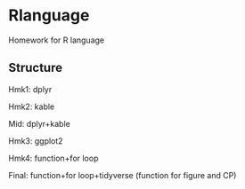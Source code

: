 # Rlanguage
Homework for R language

## Structure
Hmk1: dplyr

Hmk2: kable

Mid: dplyr+kable

Hmk3: ggplot2

Hmk4: function+for loop

Final: function+for loop+tidyverse (function for figure and CP)
